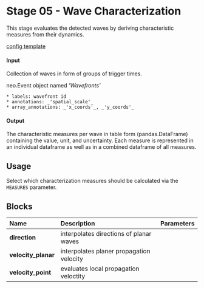 # Stage 05 - Wave Characterization
This stage evaluates the detected waves by deriving characteristic measures from their dynamics.

[config template](config_template.yaml)

#### Input
Collection of waves in form of groups of trigger times.
<!-- and/or ii) a vector field signal with identified critical points -->

<!-- i) -->
neo.Event object named _'Wavefronts'_

    * labels: wavefront id
    * annotations: _'spatial_scale'_
    * array_annotations: _'x_coords'_, _'y_coords'_

#### Output
The characteristic measures per wave in table form (pandas.DataFrame) containing the value, unit, and uncertainty. Each measure is represented in an individual dataframe as well as in a combined dataframe of all measures.

## Usage
Select which characterization measures should be calculated via the `MEASURES` parameter.

## Blocks
|Name | Description | Parameters |
|:----|:------------|:-----------|
|__direction__|interpolates directions of planar waves||
|__velocity_planar__|interpolates planer propagation velocity||
|__velocity_point__|evaluates local propagation veloctity||
